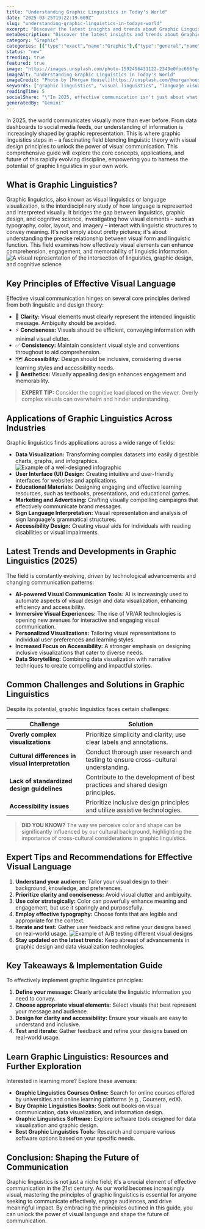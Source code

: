 ```yaml
---
title: "Understanding Graphic Linguistics in Today's World"
date: "2025-03-25T19:22:19.609Z"
slug: "understanding-graphic-linguistics-in-todays-world"
excerpt: "Discover the latest insights and trends about Graphic Linguistics. This comprehensive guide covers everything you need to know about Graphic Linguistics in 2025."
metaDescription: "Discover the latest insights and trends about Graphic Linguistics. This comprehensive guide covers everything you need to know about Graphic Linguistics in..."
category: "Graphic"
categories: [{"type":"exact","name":"Graphic"},{"type":"general","name":"Communication"},{"type":"medium","name":"Language Studies"},{"type":"specific","name":"Visual Communication"},{"type":"niche","name":"Typographic Semantics"}]
status: "new"
trending: true
featured: true
image: "https://images.unsplash.com/photo-1592496431122-2349e0fbc666?q=85&w=1200&fit=max&fm=webp&auto=compress"
imageAlt: "Understanding Graphic Linguistics in Today's World"
imageCredit: "Photo by [Morgan Housel](https://unsplash.com/@morganhousel) on Unsplash"
keywords: ["graphic linguistics", "visual linguistics", "language visualization", "graphic design linguistics", "linguistics graphic design", "learn graphic linguistics", "graphic linguistics software", "best graphic linguistics tools", "graphic linguistics courses online", "buy graphic linguistics books"]
readingTime: 5
socialShare: "\"In 2025, effective communication isn't just about what you say, but how you visually represent it. Mastering graphic linguistics is the key to unlocking truly impactful communication.\""
generatedBy: "Gemini"
---
```




In 2025, the world communicates visually more than ever before.  From data dashboards to social media feeds, our understanding of information is increasingly shaped by graphic representation.  This is where graphic linguistics steps in – a fascinating field blending linguistic theory with visual design principles to unlock the power of visual communication. This comprehensive guide will explore the core concepts, applications, and future of this rapidly evolving discipline, empowering you to harness the potential of graphic linguistics in your own work.

## What is Graphic Linguistics?

Graphic linguistics, also known as visual linguistics or language visualization, is the interdisciplinary study of how language is represented and interpreted visually. It bridges the gap between linguistics, graphic design, and cognitive science, investigating how visual elements – such as typography, color, layout, and imagery – interact with linguistic structures to convey meaning. It's not simply about pretty pictures; it's about understanding the precise relationship between visual form and linguistic function.  This field examines how effectively visual elements can enhance comprehension, engagement, and memorability of linguistic information. ![A visual representation of the intersection of linguistics, graphic design, and cognitive science](https://images.unsplash.com/photo-1592496431122-2349e0fbc666?q=85&w=1200&fit=max&fm=webp&auto=compress)

## Key Principles of Effective Visual Language

Effective visual communication hinges on several core principles derived from both linguistic and design theory:

* 🔑 **Clarity:**  Visual elements must clearly represent the intended linguistic message. Ambiguity should be avoided.
* ⚡ **Conciseness:** Visuals should be efficient, conveying information with minimal visual clutter.
* ✅ **Consistency:** Maintain consistent visual style and conventions throughout to aid comprehension.
* 🗺️ **Accessibility:**  Design should be inclusive, considering diverse learning styles and accessibility needs.
* 🎨 **Aesthetics:**  Visually appealing design enhances engagement and memorability.

> **EXPERT TIP:**  Consider the cognitive load placed on the viewer.  Overly complex visuals can overwhelm and hinder understanding.

## Applications of Graphic Linguistics Across Industries

Graphic linguistics finds applications across a wide range of fields:

* **Data Visualization:**  Transforming complex datasets into easily digestible charts, graphs, and infographics.  ![Example of a well-designed infographic](https://images.unsplash.com/photo-1592495989226-03f88104f8cc?q=85&w=1200&fit=max&fm=webp&auto=compress)
* **User Interface (UI) Design:** Creating intuitive and user-friendly interfaces for websites and applications.
* **Educational Materials:** Designing engaging and effective learning resources, such as textbooks, presentations, and educational games.
* **Marketing and Advertising:** Crafting visually compelling campaigns that effectively communicate brand messages.
* **Sign Language Interpretation:** Visual representation and analysis of sign language's grammatical structures.
* **Accessibility Design:** Creating visual aids for individuals with reading disabilities or visual impairments.

##  Latest Trends and Developments in Graphic Linguistics (2025)

The field is constantly evolving, driven by technological advancements and changing communication patterns:

* **AI-powered Visual Communication Tools:**  AI is increasingly used to automate aspects of visual design and data visualization, enhancing efficiency and accessibility.
* **Immersive Visual Experiences:** The rise of VR/AR technologies is opening new avenues for interactive and engaging visual communication.
* **Personalized Visualizations:**  Tailoring visual representations to individual user preferences and learning styles.
* **Increased Focus on Accessibility:**  A stronger emphasis on designing inclusive visualizations that cater to diverse needs.
* **Data Storytelling:**  Combining data visualization with narrative techniques to create compelling and impactful stories.

## Common Challenges and Solutions in Graphic Linguistics

Despite its potential, graphic linguistics faces certain challenges:

| Challenge                     | Solution                                                                    |
|------------------------------|----------------------------------------------------------------------------|
| **Overly complex visualizations** | Prioritize simplicity and clarity; use clear labels and annotations.        |
| **Cultural differences in visual interpretation** | Conduct thorough user research and testing to ensure cross-cultural understanding. |
| **Lack of standardized design guidelines** | Contribute to the development of best practices and shared design principles. |
| **Accessibility issues** | Prioritize inclusive design principles and utilize assistive technologies.     |

> **DID YOU KNOW?**  The way we perceive color and shape can be significantly influenced by our cultural background, highlighting the importance of cross-cultural considerations in graphic linguistics.

##  Expert Tips and Recommendations for Effective Visual Language

1. **Understand your audience:** Tailor your visual design to their background, knowledge, and preferences.
2. **Prioritize clarity and conciseness:** Avoid visual clutter and ambiguity.
3. **Use color strategically:**  Color can powerfully enhance meaning and engagement, but use it sparingly and purposefully.
4. **Employ effective typography:**  Choose fonts that are legible and appropriate for the context.
5. **Iterate and test:**  Gather user feedback and refine your designs based on real-world usage.  ![Example of A/B testing different visual designs](https://images.unsplash.com/photo-1592495981488-073153776d9a?q=85&w=1200&fit=max&fm=webp&auto=compress)
6. **Stay updated on the latest trends:**  Keep abreast of advancements in graphic design and data visualization technologies.

## Key Takeaways & Implementation Guide

To effectively implement graphic linguistics principles:

1. **Define your message:** Clearly articulate the linguistic information you need to convey.
2. **Choose appropriate visual elements:** Select visuals that best represent your message and audience.
3. **Design for clarity and accessibility:** Ensure your visuals are easy to understand and inclusive.
4. **Test and iterate:** Gather feedback and refine your designs based on real-world usage.

##  Learn Graphic Linguistics: Resources and Further Exploration

Interested in learning more?  Explore these avenues:

* **Graphic Linguistics Courses Online:** Search for online courses offered by universities and online learning platforms (e.g., Coursera, edX).
* **Buy Graphic Linguistics Books:** Seek out books on visual communication, data visualization, and information design.
* **Graphic Linguistics Software:** Explore software tools designed for data visualization and graphic design.
* **Best Graphic Linguistics Tools:** Research and compare various software options based on your specific needs.

## Conclusion: Shaping the Future of Communication

Graphic linguistics is not just a niche field; it's a crucial element of effective communication in the 21st century. As our world becomes increasingly visual, mastering the principles of graphic linguistics is essential for anyone seeking to communicate effectively, engage audiences, and drive meaningful impact.  By embracing the principles outlined in this guide, you can unlock the power of visual language and shape the future of communication.

